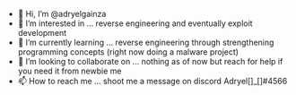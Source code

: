 - 👋 Hi, I’m @adryelgainza
- 👀 I’m interested in ... reverse engineering and eventually exploit development
- 🌱 I’m currently learning ... reverse engineering through strengthening programming concepts (right now doing a malware project)
- 💞️ I’m looking to collaborate on ... nothing as of now but reach for help if you need it from newbie me
- 📫 How to reach me ... shoot me a message on discord Adryel[]_[]#4566
